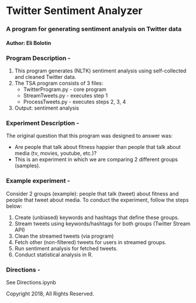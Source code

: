 # Twitter Sentiment Analyzer
### A program for generating sentiment analysis on Twitter data
#### Author: Eli Bolotin

### Program Description -

1. This program generates (NLTK) sentiment analysis using self-collected and cleaned Twitter data.
2. The TSA program consists of 3 files:
	* TwitterProgram.py - core program
	* StreamTweets.py - executes step 1 
	* ProcessTweets.py - executes steps 2, 3, 4
3. Output: sentiment analysis

### Experiment Description -

The original question that this program was designed to answer was:
* Are people that talk about fitness happier than people that talk about media (tv, movies, youtube, etc.)?
* This is an experiment in which we are comparing 2 different groups (samples).

### Example experiment -

Consider 2 groups (example): people that talk (tweet) about fitness and people that tweet about media. To conduct the experiment, follow the steps below:

1. Create (unbiased) keywords and hashtags that define these groups. 
2. Stream tweets using keywords/hashtags for both groups (Twitter Stream API)
3. Clean the streamed tweets (via program)
4. Fetch other (non-filtered) tweets for users in streamed groups.
5. Run sentiment analysis for fetched tweets.
6. Conduct statistical analysis in R.

### Directions -

See Directions.ipynb

Copyright 2018, All Rights Reserved.
